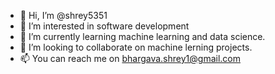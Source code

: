 - 👋 Hi, I’m @shrey5351
- 👀 I’m interested in software development
- 🌱 I’m currently learning machine learning and data science.
- 💞️ I’m looking to collaborate on machine lerning projects.
- 📫 You can reach me on bhargava.shrey1@gmail.com 

<!---
shrey5351/shrey5351 is a ✨ special ✨ repository because its `README.md` (this file) appears on your GitHub profile.
You can click the Preview link to take a look at your changes.
--->
